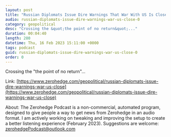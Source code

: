 ```yaml
---
layout: post
title: "Russian Diplomats Issue Dire Warnings That War With US Is Close"
audio: russian-diplomats-issue-dire-warnings-war-us-close-0
category: geopolitical
desc: "Crossing the &quot;the point of no return&quot;..."
duration: 00:04:40
length: 280
datetime: Thu, 16 Feb 2023 15:11:00 +0000
tags: podcast
guid: russian-diplomats-issue-dire-warnings-war-us-close-0
order: 0
---
```

Crossing the &quot;the point of no return&quot;...

Link: [https://www.zerohedge.com/geopolitical/russian-diplomats-issue-dire-warnings-war-us-close](https://www.zerohedge.com/geopolitical/russian-diplomats-issue-dire-warnings-war-us-close)

About: The Zerohedge Podcast is a non-commercial, automated program, designed to give people a way to get news from Zerohedge in an audio format.  I am actively working on tweaking and improving the setup to create a better listening experience (February 2023).  Suggestions are welcome: [zerohedgePodcast@outlook.com](mailto:zerohedgePodcast@outlook.com)
